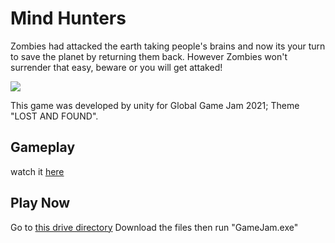 # Mind Hunters

Zombies had attacked the earth taking people's brains and now its your turn to save the planet by returning them back. However Zombies won't surrender that easy, beware or you will get attaked!

![ ](https://drive.google.com/file/d/1Gl3YiZUNztvXDkW4lvF7wqw3CTs3OHUk/view?usp=sharing)

This game was developed by unity for Global Game Jam 2021; Theme "LOST AND FOUND".

## Gameplay

watch it [here](https://youtu.be/si27eggk0mY)

## Play Now

Go to [this drive directory](https://drive.google.com/drive/folders/1qmCWFO5mQWhsWFQu6Uukf2XLjmhOg_Na?usp=sharing) 
Download the files then run "GameJam.exe"
